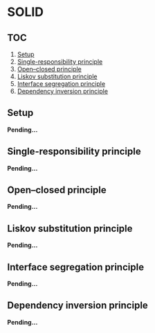 # SOLID

## TOC

1. [Setup](#setup)
1. [Single-responsibility principle](#single-responsibility-principle)
1. [Open–closed principle](#open-closed-principle)
1. [Liskov substitution principle](#liskov-substitution-principle)
1. [Interface segregation principle](#interface-segregation-principle)
1. [Dependency inversion principle](#dependency-inversion-principle)

## Setup

**Pending...**

## Single-responsibility principle

**Pending...**

## Open–closed principle

**Pending...**

## Liskov substitution principle

**Pending...**

## Interface segregation principle

**Pending...**

## Dependency inversion principle

**Pending...**
